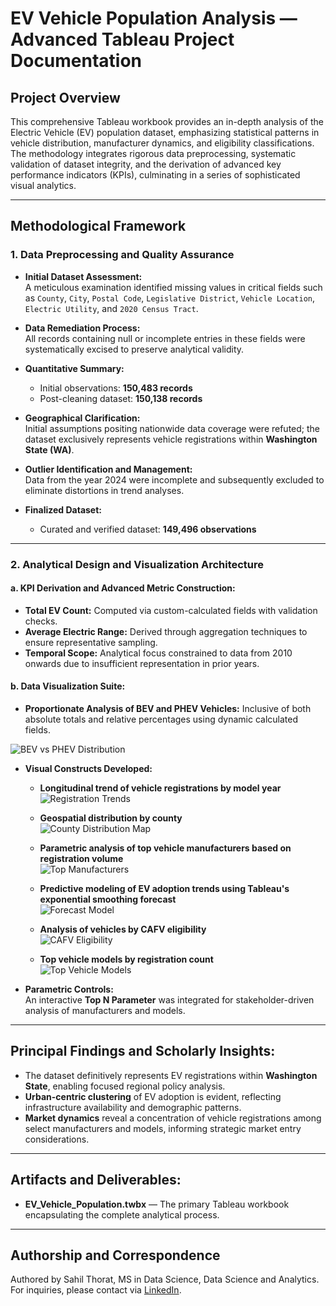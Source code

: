# EV Vehicle Population Analysis — Advanced Tableau Project Documentation

## Project Overview
This comprehensive Tableau workbook provides an in-depth analysis of the Electric Vehicle (EV) population dataset, emphasizing statistical patterns in vehicle distribution, manufacturer dynamics, and eligibility classifications. The methodology integrates rigorous data preprocessing, systematic validation of dataset integrity, and the derivation of advanced key performance indicators (KPIs), culminating in a series of sophisticated visual analytics.

---

## Methodological Framework

### 1. Data Preprocessing and Quality Assurance
- **Initial Dataset Assessment:**  
A meticulous examination identified missing values in critical fields such as `County`, `City`, `Postal Code`, `Legislative District`, `Vehicle Location`, `Electric Utility`, and `2020 Census Tract`.

- **Data Remediation Process:**  
All records containing null or incomplete entries in these fields were systematically excised to preserve analytical validity.  
- **Quantitative Summary:**  
  - Initial observations: **150,483 records**  
  - Post-cleaning dataset: **150,138 records**  

- **Geographical Clarification:**  
Initial assumptions positing nationwide data coverage were refuted; the dataset exclusively represents vehicle registrations within **Washington State (WA)**.  

- **Outlier Identification and Management:**  
Data from the year 2024 were incomplete and subsequently excluded to eliminate distortions in trend analyses.  
- **Finalized Dataset:**  
  - Curated and verified dataset: **149,496 observations**

---

### 2. Analytical Design and Visualization Architecture

#### a. KPI Derivation and Advanced Metric Construction:
- **Total EV Count:** Computed via custom-calculated fields with validation checks.  
- **Average Electric Range:** Derived through aggregation techniques to ensure representative sampling.  
- **Temporal Scope:** Analytical focus constrained to data from 2010 onwards due to insufficient representation in prior years.

#### b. Data Visualization Suite:
- **Proportionate Analysis of BEV and PHEV Vehicles:** Inclusive of both absolute totals and relative percentages using dynamic calculated fields.  

![BEV vs PHEV Distribution](./screenshots/bev_phev_distribution.png)

- **Visual Constructs Developed:**  
  - **Longitudinal trend of vehicle registrations by model year**  
    ![Registration Trends](./screenshots/registration_trends.png)
    
  - **Geospatial distribution by county**  
    ![County Distribution Map](./screenshots/geospatial_distribution.png)
    
  - **Parametric analysis of top vehicle manufacturers based on registration volume**  
    ![Top Manufacturers](./screenshots/top_manufacturers.png)
    
  - **Predictive modeling of EV adoption trends using Tableau's exponential smoothing forecast**  
    ![Forecast Model](./screenshots/forecast_model.png)

  - **Analysis of vehicles by CAFV eligibility**  
    ![CAFV Eligibility](./screenshots/Total%20Vehicles%20by%20CAFV%20Eligibility.PNG)
    
  - **Top vehicle models by registration count**  
    ![Top Vehicle Models](./screenshots/Top%20Vehicle%20Models.PNG)

- **Parametric Controls:**  
  An interactive **Top N Parameter** was integrated for stakeholder-driven analysis of manufacturers and models.  
---

## Principal Findings and Scholarly Insights:
- The dataset definitively represents EV registrations within **Washington State**, enabling focused regional policy analysis.  
- **Urban-centric clustering** of EV adoption is evident, reflecting infrastructure availability and demographic patterns.  
- **Market dynamics** reveal a concentration of vehicle registrations among select manufacturers and models, informing strategic market entry considerations.

---

## Artifacts and Deliverables:
- **EV_Vehicle_Population.twbx** — The primary Tableau workbook encapsulating the complete analytical process.

---

## Authorship and Correspondence
Authored by Sahil Thorat, MS in Data Science, Data Science and Analytics.  
For inquiries, please contact via [LinkedIn](https://www.linkedin.com/in/sahilthorat/).